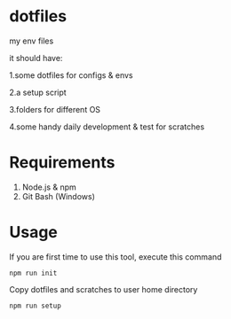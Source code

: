 # dotfiles

my env files

it should have:

1.some dotfiles for configs & envs

2.a setup script

3.folders for different OS

4.some handy daily development & test for scratches

# Requirements

1. Node.js & npm
2. Git Bash (Windows)

# Usage

If you are first time to use this tool, execute this command

```
npm run init
```

Copy dotfiles and scratches to user home directory

```
npm run setup
```
